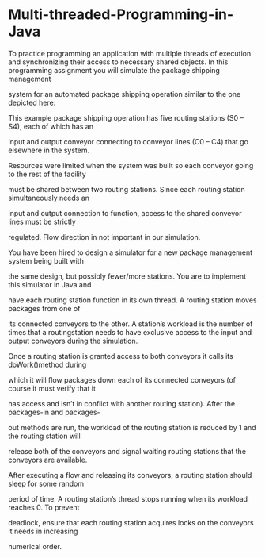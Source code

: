 # Multi-threaded-Programming-in-Java
To practice programming an application with multiple threads of execution and  synchronizing their access to necessary shared objects.
In this programming assignment you will simulate the package shipping management 

system for an automated package shipping operation similar to the one depicted here:

This example package shipping operation has five routing stations (S0 – S4), each of which has an 

input and output conveyor connecting to conveyor lines (C0 – C4) that go elsewhere in the system. 

Resources were limited when the system was built so each conveyor going to the rest of the facility 

must be shared between two routing stations. Since each routing station simultaneously needs an 

input and output connection to function, access to the shared conveyor lines must be strictly 

regulated. Flow direction in not important in our simulation.

You have been hired to design a simulator for a new package management system being built with 

the same design, but possibly fewer/more stations. You are to implement this simulator in Java and 

have each routing station function in its own thread. A routing station moves packages from one of 

its connected conveyors to the other. A station’s workload is the number of times that a routingstation needs to have exclusive access to the input and output conveyors during the simulation. 

Once a routing station is granted access to both conveyors it calls its doWork()method during 

which it will flow packages down each of its connected conveyors (of course it must verify that it 

has access and isn’t in conflict with another routing station). After the packages-in and packages-

out methods are run, the workload of the routing station is reduced by 1 and the routing station will 

release both of the conveyors and signal waiting routing stations that the conveyors are available. 

After executing a flow and releasing its conveyors, a routing station should sleep for some random 

period of time. A routing station’s thread stops running when its workload reaches 0. To prevent 

deadlock, ensure that each routing station acquires locks on the conveyors it needs in increasing 

numerical order.
